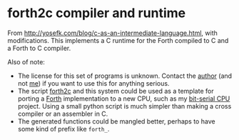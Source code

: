 # forth2c compiler and runtime

From <http://yosefk.com/blog/c-as-an-intermediate-language.html>, with
modifications. This implements a C runtime for the Forth compiled to
C and a Forth to C compiler.

Also of note:

* The license for this set of programs is unknown. Contact the [author][] 
(and not [me][]) if you want to use this for anything serious.
* The script [forth2c][] and this system could be used as a template for
porting a [Forth][] implementation to a new CPU, such as my [bit-serial CPU][]
project. Using a small python script is much simpler than making a cross
compiler or an assembler in C.
* The generated functions could be mangled better, perhaps to have some kind
of prefix like `forth_`.

[author]: http://yosefk.com/
[me]: howe.r.j.89@gmail.com
[forth2c]: forth2c
[Forth]: https://en.wikipedia.org/wiki/Forth_(programming_language)
[bit-serial CPU]: https://github.com/howerj/bit-serial

